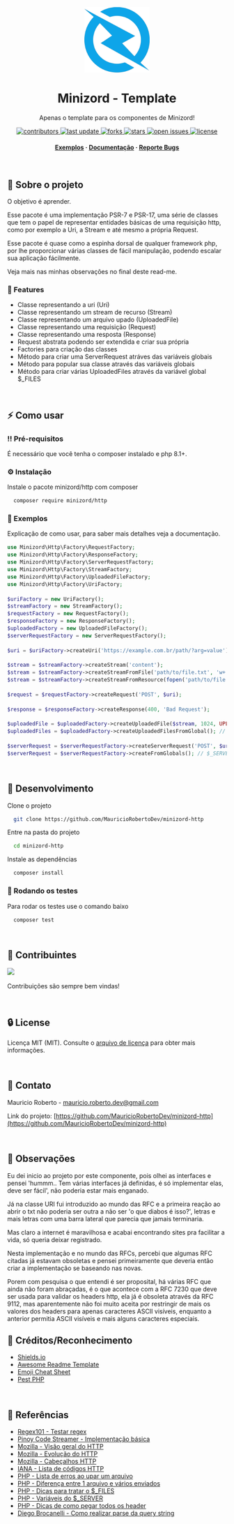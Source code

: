 <div align="center">

  <img src="https://github.com/MauricioRobertoDev/minizord-template/blob/main/minizord.png" alt="logo" width="150" height="auto" />
  <h1>Minizord - Template</h1>
  
  <p>
    Apenas o template para os componentes de Minizord! 
  </p>
  
  
<!-- Badges -->
<p>
  <a href="https://github.com/MauricioRobertoDev/minizord-http/graphs/contributors">
    <img src="https://img.shields.io/github/contributors/MauricioRobertoDev/minizord-http" alt="contributors" />
  </a>
  <a href="">
    <img src="https://img.shields.io/github/last-commit/MauricioRobertoDev/minizord-http" alt="last update" />
  </a>
  <a href="https://github.com/MauricioRobertoDev/minizord-http/network/members">
    <img src="https://img.shields.io/github/forks/MauricioRobertoDev/minizord-http" alt="forks" />
  </a>
  <a href="https://github.com/MauricioRobertoDev/minizord-http/stargazers">
    <img src="https://img.shields.io/github/stars/MauricioRobertoDev/minizord-http" alt="stars" />
  </a>
  <a href="https://github.com/MauricioRobertoDev/minizord-http/issues/">
    <img src="https://img.shields.io/github/issues/MauricioRobertoDev/minizord-http" alt="open issues" />
  </a>
  <a href="https://github.com/MauricioRobertoDev/minizord-http/blob/master/LICENSE">
    <img src="https://img.shields.io/github/license/MauricioRobertoDev/minizord-http.svg" alt="license" />
  </a>
</p>
   
<h4>
    <a href="https://github.com/MauricioRobertoDev/minizord-http#zap-como-usar">Exemplos</a>
  <span> · </span>
    <a href="https://mauriciorobertodev.github.io/minizord-http/">Documentação</a>
  <span> · </span>
    <a href="https://github.com/MauricioRobertoDev/minizord-http/issues/">Reporte Bugs</a>
  <span>
</div>

<br />

<!-- About the Project -->
## :star2: Sobre o projeto
O objetivo é aprender.

Esse pacote é uma implementação PSR-7 e PSR-17, uma série de classes que tem o papel de representar entidades básicas de uma requisição http, como por exemplo a Uri, a Stream e até mesmo a própria Request.

Esse pacote é quase como a espinha dorsal de qualquer framework php, por lhe proporcionar várias classes de fácil manipulação, podendo escalar sua aplicação fácilmente.

Veja mais nas minhas observações no final deste read-me.

<!-- Features -->
### :dart: Features

- Classe representando a uri (Uri)
- Classe representando um stream de recurso (Stream)
- Classe representando um arquivo upado (UploadedFile)
- Classe representando uma requisição (Request)
- Classe representando uma resposta (Response)
- Request abstrata podendo ser extendida e criar sua própria
- Factories para criação das classes
- Método para criar uma ServerRequest atráves das variáveis globais
- Método para popular sua classe através das variáveis globais
- Método para criar várias UploadedFiles através da variável global $_FILES


<br>

<!-- Usage -->
## :zap: Como usar

<!-- Prerequisites -->
### :bangbang: Pré-requisitos

É necessário que você tenha o composer instalado e php 8.1+.

<!-- Installation -->
### :gear: Instalação

Instale o pacote minizord/http com composer

```bash
  composer require minizord/http
```

<!-- Examples -->
### :rocket: Exemplos
Explicação de como usar, para saber mais detalhes veja a documentação.

```php
use Minizord\Http\Factory\RequestFactory;
use Minizord\Http\Factory\ResponseFactory;
use Minizord\Http\Factory\ServerRequestFactory;
use Minizord\Http\Factory\StreamFactory;
use Minizord\Http\Factory\UploadedFileFactory;
use Minizord\Http\Factory\UriFactory;

$uriFactory = new UriFactory();
$streamFactory = new StreamFactory();
$requestFactory = new RequestFactory();
$responseFactory = new ResponseFactory();
$uploadedFactory = new UploadedFileFactory();
$serverRequestFactory = new ServerRequestFactory();

$uri = $uriFactory->createUri('https://example.com.br/path/?arg=value');

$stream = $streamFactory->createStream('content');
$stream = $streamFactory->createStreamFromFile('path/to/file.txt', 'w+');
$stream = $streamFactory->createStreamFromResource(fopen('path/to/file.txt', 'w+'));

$request = $requestFactory->createRequest('POST', $uri);

$response = $responseFactory->createResponse(400, 'Bad Request');

$uploadedFile = $uploadedFactory->createUploadedFile($stream, 1024, UPLOAD_ERR_OK, 'file.txt', 'text/plain');
$uploadedFiles = $uploadedFactory->createUploadedFilesFromGlobal(); // $_FILES;

$serverRequest = $serverRequestFactory->createServerRequest('POST', $uri, []);
$serverRequest = $serverRequestFactory->createFromGlobals(); // $_SERVER, $_GET, $_POST, $_COOKIE, $_FILES
```

<br/>

<!-- Run Locally -->
##  :wrench: Desenvolvimento

Clone o projeto

```bash
  git clone https://github.com/MauricioRobertoDev/minizord-http
```

Entre na pasta do projeto

```bash
  cd minizord-http
```

Instale as dependências

```bash
  composer install
```

<!-- Running Tests -->
### :test_tube: Rodando os testes

Para rodar os testes use o comando baixo

```bash
  composer test
```

<br>

<!-- Contributing -->
## :wave: Contribuintes

<a href="https://github.com/MauricioRobertoDev/minizord-http/graphs/contributors">
  <img src="https://contrib.rocks/image?repo=MauricioRobertoDev/minizord-http" />
</a>

Contribuições são sempre bem vindas!

<!-- See `contributing.md` for ways to get started. -->

<br>

<!-- License -->
## :lock: License

Licença MIT (MIT). Consulte o [arquivo de licença](https://github.com/MauricioRobertoDev/minizord-http/LICENSE) para obter mais informações.

<br>

<!-- Contact -->
## :handshake: Contato

Mauricio Roberto - mauricio.roberto.dev@gmail.com

Link do projeto: [https://github.com/MauricioRobertoDev/minizord-http](https://github.com/MauricioRobertoDev/minizord-http)

<br>

<!-- Comments -->
## :speech_balloon: Observações
Eu dei inicio ao projeto por este componente,  pois olhei as interfaces e pensei 'hummm.. Tem várias interfaces já definidas, é só implementar elas, deve ser fácil', não poderia estar mais enganado.

Já na classe URI fui introduzido ao mundo das RFC e a primeira reação ao abrir o txt não poderia ser outra a não ser 'o que diabos é isso?', letras e mais letras com uma barra lateral que parecia que jamais terminaria.

Mas claro a internet é maravilhosa e acabai encontrando sites pra facilitar a vida, só queria deixar registrado.

Nesta implementação e no mundo das RFCs, percebi que algumas RFC citadas já estavam obsoletas e pensei primeiramente que deveria então criar a implementação se baseando nas novas. 

Porem com pesquisa o que entendi é ser proposital, há várias RFC que ainda não foram abraçadas,  é o que acontece com a RFC 7230 que deve ser usada para  validar os headers http, ela já é obsoleta através da RFC 9112, mas aparentemente não foi muito aceita por restringir de mais os valores dos headers para apenas caracteres ASCII visíveis, enquanto a anterior permitia ASCII visíveis e mais alguns caracteres especiais. 
<br>

<!-- Acknowledgments -->
## :gem: Créditos/Reconhecimento
 - [Shields.io](https://shields.io/)
 - [Awesome Readme Template](https://github.com/Louis3797/awesome-readme-template)
 - [Emoji Cheat Sheet](https://github.com/ikatyang/emoji-cheat-sheet/blob/master/README.md#travel--places)
 - [Pest PHP](https://github.com/pestphp/pest)

<br>

<!-- References -->
## :microscope: Referências
 - [Regex101 - Testar regex](https://regex101.com/)
 - [Pinoy Code Streamer - Implementação básica](https://www.youtube.com/watch?v=6VAAyuVsDco)
 - [Mozilla - Visão geral do HTTP](https://developer.mozilla.org/pt-BR/docs/Web/HTTP/Overview)
 - [Mozilla - Evolução do HTTP](https://developer.mozilla.org/en-US/docs/Web/HTTP/Basics_of_HTTP/Evolution_of_HTTP)
 - [Mozilla - Cabeçalhos HTTP](https://developer.mozilla.org/pt-BR/docs/Web/HTTP/Headers)
 - [IANA - Lista de códigos HTTP](http://www.iana.org/assignments/http-status-codes/http-status-codes.xhtml)
 - [PHP - Lista de erros ao upar um arquivo](https://www.php.net/manual/en/features.file-upload.errors.php)
 - [PHP - Diferença entre 1 arquivo e vários enviados](https://www.php.net/manual/en/reserved.variables.files)
 - [PHP - Dicas para tratar o $_FILES](https://www.php.net/manual/en/features.file-upload.php)
 - [PHP - Variáveis do $_SERVER](https://www.php.net/manual/en/reserved.variables.server)
 - [PHP - Dicas de como pegar todos os header](https://www.php.net/manual/en/function.getallheaders.php)
 - [Diego Brocanelli - Como realizar parse da query string](https://www.diegobrocanelli.com.br/php/realizar-parse-da-query-string-de-forma-simples/)
